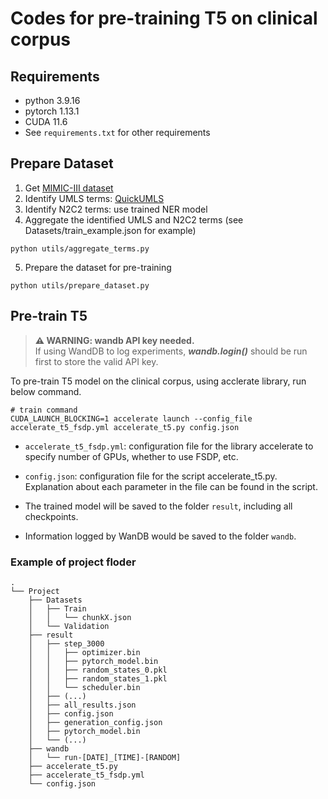 # Codes for pre-training T5 on clinical corpus

## Requirements
- python 3.9.16
- pytorch 1.13.1
- CUDA 11.6
- See `requirements.txt` for other requirements

## Prepare Dataset
1. Get [MIMIC-III dataset](https://physionet.org/content/mimiciii/1.4/)
2. Identify UMLS terms: [QuickUMLS](https://github.com/Georgetown-IR-Lab/QuickUMLS)
3. Identify N2C2 terms: use trained NER model
4. Aggregate the identified UMLS and N2C2 terms (see Datasets/train_example.json for example)
```
python utils/aggregate_terms.py
```
5. Prepare the dataset for pre-training
```
python utils/prepare_dataset.py
```

## Pre-train T5

> **⚠ WARNING: wandb API key needed.**  
> If using WandDB to log experiments, ***wandb.login()*** should be run first to store the valid API key.

To pre-train T5 model on the clinical corpus, using acclerate library, run below command.

```
# train command
CUDA_LAUNCH_BLOCKING=1 accelerate launch --config_file accelerate_t5_fsdp.yml accelerate_t5.py config.json
```

- `accelerate_t5_fsdp.yml`: configuration file for the library accelerate to specify number of GPUs, whether to use FSDP, etc.

- `config.json`: configuration file for the script accelerate_t5.py. Explanation about each parameter in the file can be found in the script.

- The trained model will be saved to the folder `result`, including all checkpoints.
- Information logged by WanDB would be saved to the folder `wandb`.

### Example of project floder
```
.
└── Project
    ├── Datasets
    │   ├── Train
    │   │   └── chunkX.json
    │   └── Validation
    ├── result
    │   ├── step_3000
    │   │   ├── optimizer.bin
    │   │   ├── pytorch_model.bin
    │   │   ├── random_states_0.pkl
    │   │   ├── random_states_1.pkl
    │   │   └── scheduler.bin
    │   ├── (...)
    │   ├── all_results.json
    │   ├── config.json
    │   ├── generation_config.json
    │   ├── pytorch_model.bin
    │   └── (...)
    ├── wandb
    │   └── run-[DATE]_[TIME]-[RANDOM]
    ├── accelerate_t5.py
    ├── accelerate_t5_fsdp.yml
    └── config.json
```
